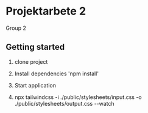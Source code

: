# Projektarbete 2
 Group 2

## Getting started

1. clone project

2. Install dependencies
'npm install'

3. Start application

4. npx tailwindcss -i ./public/stylesheets/input.css -o ./public/stylesheets/output.css --watch